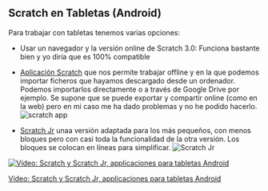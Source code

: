 ## Scratch en Tabletas (Android)


Para trabajar con tabletas tenemos varias opciones:
* Usar un navegador y la versión online de Scratch 3.0: Funciona bastante bien y yo diría que es 100% compatible
* [Aplicación Scratch](https://play.google.com/store/apps/details?id=org.scratch&hl=es_419) que nos permite trabajar offline y en la que podemos importar ficheros que hayamos descargado desde un ordenador. Podemos importarlos directamente o a través de Google Drive por ejemplo. Se supone que se puede exportar y compartir online (como en la web) pero en mi caso me ha dado problemas y no he podido hacerlo.
![scratch app](https://lh3.googleusercontent.com/YBmhjSFd-hlzRRpnO74GHHFmqZxcCK_1v1ciyJX5UgOsM3L6wLenFeprMSoOns4BQQ=w720-h310-rw)

* [Scratch Jr](https://play.google.com/store/apps/details?id=org.scratchjr.android&hl=es_419) unaa versión adaptada para los más pequeños, con menos bloques pero con casi toda la funcionalidad de la otra versión. Los bloques se colocan en líneas para simplificar.
![Scratch Jr](https://lh3.googleusercontent.com/PeZtH9wDGDJtkwXiRrVP0PfKHZUE8ti8N15dyBm7QL6za_jFe60t0uln0tQNrULDks8=w720-h310-rw)

[![Vídeo: Scratch y Scratch Jr, applicaciones para tabletas Android](https://img.youtube.com/vi/AA2-o5FBH-A/0.jpg)](https://youtu.be/AA2-o5FBH-A)


[Vídeo: Scratch y Scratch Jr, applicaciones para tabletas Android](https://youtu.be/AA2-o5FBH-A)
